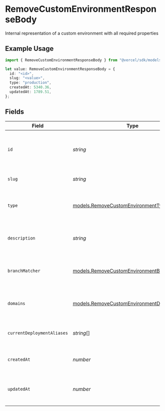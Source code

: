# RemoveCustomEnvironmentResponseBody

Internal representation of a custom environment with all required properties

## Example Usage

```typescript
import { RemoveCustomEnvironmentResponseBody } from "@vercel/sdk/models/removecustomenvironmentop.js";

let value: RemoveCustomEnvironmentResponseBody = {
  id: "<id>",
  slug: "<value>",
  type: "production",
  createdAt: 5340.36,
  updatedAt: 1789.51,
};
```

## Fields

| Field                                                                                            | Type                                                                                             | Required                                                                                         | Description                                                                                      |
| ------------------------------------------------------------------------------------------------ | ------------------------------------------------------------------------------------------------ | ------------------------------------------------------------------------------------------------ | ------------------------------------------------------------------------------------------------ |
| `id`                                                                                             | *string*                                                                                         | :heavy_check_mark:                                                                               | Unique identifier for the custom environment (format: env_*)                                     |
| `slug`                                                                                           | *string*                                                                                         | :heavy_check_mark:                                                                               | URL-friendly name of the environment                                                             |
| `type`                                                                                           | [models.RemoveCustomEnvironmentType](../models/removecustomenvironmenttype.md)                   | :heavy_check_mark:                                                                               | The type of environment (production, preview, or development)                                    |
| `description`                                                                                    | *string*                                                                                         | :heavy_minus_sign:                                                                               | Optional description of the environment's purpose                                                |
| `branchMatcher`                                                                                  | [models.RemoveCustomEnvironmentBranchMatcher](../models/removecustomenvironmentbranchmatcher.md) | :heavy_minus_sign:                                                                               | Configuration for matching git branches to this environment                                      |
| `domains`                                                                                        | [models.RemoveCustomEnvironmentDomains](../models/removecustomenvironmentdomains.md)[]           | :heavy_minus_sign:                                                                               | List of domains associated with this environment                                                 |
| `currentDeploymentAliases`                                                                       | *string*[]                                                                                       | :heavy_minus_sign:                                                                               | List of aliases for the current deployment                                                       |
| `createdAt`                                                                                      | *number*                                                                                         | :heavy_check_mark:                                                                               | Timestamp when the environment was created                                                       |
| `updatedAt`                                                                                      | *number*                                                                                         | :heavy_check_mark:                                                                               | Timestamp when the environment was last updated                                                  |